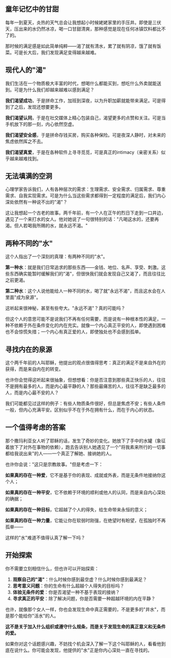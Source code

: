## 童年记忆中的甘甜

每年一到夏天，炎热的天气总会让我想起小时候姥姥家里的手压井。即使是三伏天，压出来的水仍然冰凉，喝一口甘甜清爽，那种感觉是现在任何冰镇饮料都比不了的。

那时候的满足感是如此简单纯粹——渴了就有清水，累了就有阴凉，饿了就有饭菜。可是长大后，我们发现满足变得越来越难。

## 现代人的"渴"

我们生活在一个物质极大丰富的时代，想喝什么都能买到，想吃什么外卖就能送到。可是为什么我们却越来越难以感到满足？

**我们渴望成功**，于是拼命工作，加班到深夜，以为升职加薪就能带来满足。可是得到了之后，发现还想要更多。

**我们渴望认同**，于是在社交媒体上精心包装自己，渴望更多的点赞和关注。可是当手机放下的那一刻，内心依然空虚。

**我们渴望安全感**，于是拼命存钱买房，购买各种保险。可是夜深人静时，对未来的焦虑依然挥之不去。

**我们渴望真爱**，于是在各种软件上寻寻觅觅，可是真正的intimacy（亲密关系）似乎越来越难找到。

## 无法填满的空洞

心理学家告诉我们，人有各种层次的需求：生理需求、安全需求、归属需求、尊重需求、自我实现需求。可是为什么当这些需求都得到一定程度的满足后，我们内心深处依然有一种说不出的"渴"？

这让我想起一个古老的故事。两千年前，有一个人在正午的烈日下走到一口井边，遇见了一个来打水的女人。他对她说了一句很特别的话："凡喝这水的，还要再渴。但人若喝我所赐的水，就永远不渴。"

## 两种不同的"水"

这个人指出了一个深刻的真理：有两种不同的"水"。

**第一种水**：就是我们日常追求的那些东西——金钱、地位、名声、享受、刺激。这些东西确实能暂时缓解我们的"渴"，但很快我们就会发现自己又渴了，而且往往比之前更渴。

**第二种水**：这个人说他能给人一种不同的水，喝了就"永远不渴"，而且这水会在人里面"成为泉源"。

这听起来很神秘，甚至有些夸大。"永远不渴"？真的可能吗？

但这个人的意思可能不是说我们不再有任何需要，而是说有一种根本性的满足，一种不依赖于外在条件变化的内在充实。就像一个内心真正平安的人，即使遇到困难也不会惊慌失措；一个内心有真正爱的人，即使独处也不会感到孤单。

## 寻找内在的泉源

这个两千年前的人叫耶稣，他提出的观点很值得思考：真正的满足不是来自外在的获得，而是来自内在的转变。

也许你会觉得这听起来很抽象，但想想看：你是否注意到那些真正快乐的人，往往不是拥有最多的人，而是内心最平静的人？那些最痛苦的人，往往不是缺乏最多的人，而是内心最不安的人？

我们可能都见过这样的例子：有些人物质条件很好，但总是焦虑不安；有些人条件一般，但内心充满平安。区别似乎不在于外在拥有什么，而在于内心的状态。

## 一个值得考虑的答案

那个撒玛利亚女人听了耶稣的话，发生了奇妙的变化。她放下了手中的水罐（象征着放下了对外在事物的依赖），跑去告诉别人她遇见了一个"将我素来所行的一切事都给我说出来"的人——一个真正了解她、接纳她的人。

也许你会说："这只是宗教故事。"但是考虑一下：

**如果真的存在一种爱**，它不是基于你的表现、成就或外表，而是无条件地接纳你这个人；

**如果真的存在一种平安**，它不依赖于环境的顺利或他人的认同，而是来自内心深处的确据；

**如果真的存在一种目标**，它超越了个人的得失，给生命带来永恒的意义；

**如果真的存在一种力量**，它能让你在软弱时刚强，在绝望时有盼望，在孤独时不再孤单——

这样的"水"难道不值得认真了解一下吗？

## 开始探索

你不需要立刻相信什么，但也许可以开始探索：

1. **观察自己的"渴"**：什么时候你感到最空虚？什么时候你感到最满足？
2. **思考意义问题**：你的生命有什么超越个人得失的目标吗？
3. **体验无条件的爱**：你是否渴望一种不基于表现的接纳？
4. **寻求真正的平安**：除了解决问题，你是否需要一种超越环境的内在平静？

也许，就像那个女人一样，你也会发现生命中真正需要的，不是更多的"井水"，而是那个能给你"活水"的人。

**这不是关于加入什么组织或遵守什么规条，而是关于发现生命的真正意义和无条件的爱。**

如果你对这个话题感兴趣，不妨找个机会深入了解一下这个叫耶稣的人，看看他到底在说什么。你可能会发现，他提供的"水"正是你内心深处一直在寻找的。